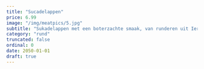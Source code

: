 ```yaml
---
title: "Sucadelappen"
price: 6.99
image: "/img/meatpics/5.jpg"
subtitle: "Sukadelappen met een boterzachte smaak, van runderen uit Ierland. Zachtjes laten sudderen tot het bijna uit elkaar valt. Om eindeloos mee te varieren, bijvoorbeeld in een indonesisch stoofgerecht."
category: "rund"
truncated: false
ordinal: 0
date: 2050-01-01
draft: true
---
```

